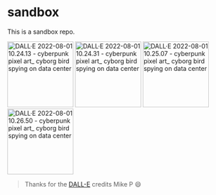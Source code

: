 # sandbox

This is a sandbox repo.

<p align="left" width="100%">
<img src="images/DALL·E 2022-08-01 10.24.13 - cyberpunk pixel art_ cyborg bird spying on data center.png"
     alt="DALL·E 2022-08-01 10.24.13 - cyberpunk pixel art_ cyborg bird spying on data center"
     title="DALL·E 2022-08-01 10.24.13 - cyberpunk pixel art_ cyborg bird spying on data center"
     height=150>
<img src="images/DALL·E 2022-08-01 10.24.31 - cyberpunk pixel art_ cyborg bird spying on data center.png"
     alt="DALL·E 2022-08-01 10.24.31 - cyberpunk pixel art_ cyborg bird spying on data center"
     title="DALL·E 2022-08-01 10.24.31 - cyberpunk pixel art_ cyborg bird spying on data center"
     height=150>
<img src="images/DALL·E 2022-08-01 10.25.07 - cyberpunk pixel art_ cyborg bird spying on data center.png"
     alt="DALL·E 2022-08-01 10.25.07 - cyberpunk pixel art_ cyborg bird spying on data center"
     title="DALL·E 2022-08-01 10.25.07 - cyberpunk pixel art_ cyborg bird spying on data center"
     height=150>
<img src="images/DALL·E 2022-08-01 10.26.50 - cyberpunk pixel art_ cyborg bird spying on data center.png"
     alt="DALL·E 2022-08-01 10.26.50 - cyberpunk pixel art_ cyborg bird spying on data center"
     title="DALL·E 2022-08-01 10.26.50 - cyberpunk pixel art_ cyborg bird spying on data center"
     height=150>
</p>

> Thanks for the [DALL-E](https://openai.com/dall-e-2/?labs) credits Mike P :smile:
